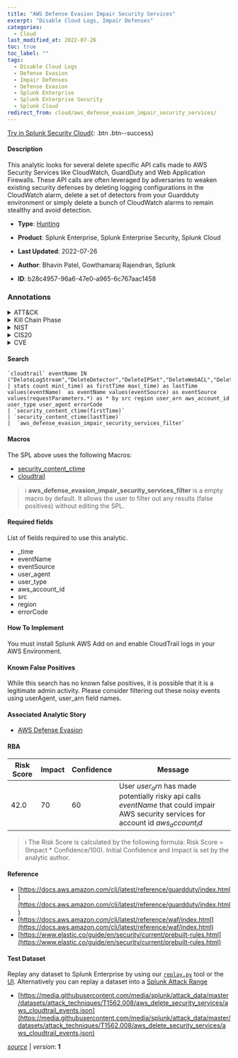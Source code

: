 ```yaml
---
title: "AWS Defense Evasion Impair Security Services"
excerpt: "Disable Cloud Logs, Impair Defenses"
categories:
  - Cloud
last_modified_at: 2022-07-26
toc: true
toc_label: ""
tags:
  - Disable Cloud Logs
  - Defense Evasion
  - Impair Defenses
  - Defense Evasion
  - Splunk Enterprise
  - Splunk Enterprise Security
  - Splunk Cloud
redirect_from: cloud/aws_defense_evasion_impair_security_services/
---
```




[Try in Splunk Security Cloud](https://www.splunk.com/en_us/cyber-security.html){: .btn .btn--success}

#### Description

This analytic looks for several delete specific API calls made to AWS Security Services like CloudWatch, GuardDuty and Web Application Firewalls. These API calls are often leveraged by adversaries to weaken existing security defenses by deleting logging configurations in the CloudWatch alarm, delete a set of detectors from your Guardduty environment or simply delete a bunch of CloudWatch alarms to remain stealthy and avoid detection.

- **Type**: [Hunting](https://github.com/splunk/security_content/wiki/Detection-Analytic-Types)
- **Product**: Splunk Enterprise, Splunk Enterprise Security, Splunk Cloud

- **Last Updated**: 2022-07-26
- **Author**: Bhavin Patel, Gowthamaraj Rajendran, Splunk
- **ID**: b28c4957-96a6-47e0-a965-6c767aac1458

### Annotations
<details>
  <summary>ATT&CK</summary>

<div markdown="1">

#### [ATT&CK](https://attack.mitre.org/)

| ID          | Technique   | Tactic         |
| ----------- | ----------- |--------------- |
| [T1562.008](https://attack.mitre.org/techniques/T1562/008/) | Disable Cloud Logs | Defense Evasion |

| [T1562](https://attack.mitre.org/techniques/T1562/) | Impair Defenses | Defense Evasion |

</div>
</details>


<details>
  <summary>Kill Chain Phase</summary>

<div markdown="1">

* Actions on Objectives


</div>
</details>


<details>
  <summary>NIST</summary>

<div markdown="1">

* DE.CM



</div>
</details>

<details>
  <summary>CIS20</summary>

<div markdown="1">

* CIS 3
* CIS 5
* CIS 16



</div>
</details>

<details>
  <summary>CVE</summary>

<div markdown="1">


</div>
</details>


#### Search

```
`cloudtrail` eventName IN ("DeleteLogStream","DeleteDetector","DeleteIPSet","DeleteWebACL","DeleteRule","DeleteRuleGroup","DeleteLoggingConfiguration","DeleteAlarms") 
| stats count min(_time) as firstTime max(_time) as lastTime values(eventName)  as eventName values(eventSource) as eventSource values(requestParameters.*) as * by src region user_arn aws_account_id user_type user_agent errorCode
| `security_content_ctime(firstTime)` 
| `security_content_ctime(lastTime)`
|  `aws_defense_evasion_impair_security_services_filter`
```

#### Macros
The SPL above uses the following Macros:
* [security_content_ctime](https://github.com/splunk/security_content/blob/develop/macros/security_content_ctime.yml)
* [cloudtrail](https://github.com/splunk/security_content/blob/develop/macros/cloudtrail.yml)

> :information_source:
> **aws_defense_evasion_impair_security_services_filter** is a empty macro by default. It allows the user to filter out any results (false positives) without editing the SPL.



#### Required fields
List of fields required to use this analytic.
* _time
* eventName
* eventSource
* user_agent
* user_type
* aws_account_id
* src
* region
* errorCode



#### How To Implement
You must install Splunk AWS Add on and enable CloudTrail logs in your AWS Environment.
#### Known False Positives
While this search has no known false positives, it is possible that it is a legitimate admin activity. Please consider filtering out these noisy events using userAgent, user_arn field names.

#### Associated Analytic Story
* [AWS Defense Evasion](/stories/aws_defense_evasion)




#### RBA

| Risk Score  | Impact      | Confidence   | Message      |
| ----------- | ----------- |--------------|--------------|
| 42.0 | 70 | 60 | User $user_arn$ has made potentially risky api calls $eventName$ that could impair AWS security services for account id $aws_account_id$ |


> :information_source:
> The Risk Score is calculated by the following formula: Risk Score = (Impact * Confidence/100). Initial Confidence and Impact is set by the analytic author.


#### Reference

* [https://docs.aws.amazon.com/cli/latest/reference/guardduty/index.html](https://docs.aws.amazon.com/cli/latest/reference/guardduty/index.html)
* [https://docs.aws.amazon.com/cli/latest/reference/waf/index.html](https://docs.aws.amazon.com/cli/latest/reference/waf/index.html)
* [https://www.elastic.co/guide/en/security/current/prebuilt-rules.html](https://www.elastic.co/guide/en/security/current/prebuilt-rules.html)



#### Test Dataset
Replay any dataset to Splunk Enterprise by using our [`replay.py`](https://github.com/splunk/attack_data#using-replaypy) tool or the [UI](https://github.com/splunk/attack_data#using-ui).
Alternatively you can replay a dataset into a [Splunk Attack Range](https://github.com/splunk/attack_range#replay-dumps-into-attack-range-splunk-server)

* [https://media.githubusercontent.com/media/splunk/attack_data/master/datasets/attack_techniques/T1562.008/aws_delete_security_services/aws_cloudtrail_events.json](https://media.githubusercontent.com/media/splunk/attack_data/master/datasets/attack_techniques/T1562.008/aws_delete_security_services/aws_cloudtrail_events.json)



[*source*](https://github.com/splunk/security_content/tree/develop/detections/cloud/aws_defense_evasion_impair_security_services.yml) \| *version*: **1**